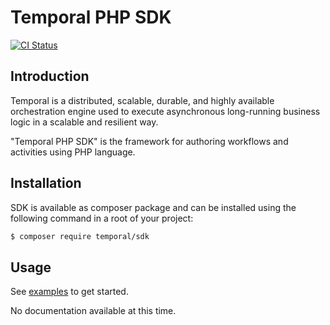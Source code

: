 # Temporal PHP SDK

[![CI Status](https://github.com/temporalio/php-sdk/workflows/Unit/badge.svg)](https://github.com/temporalio/php-sdk/actions)

## Introduction

Temporal is a distributed, scalable, durable, and highly available orchestration
engine used to execute asynchronous long-running business logic in a scalable
and resilient way.

"Temporal PHP SDK" is the framework for authoring workflows and activities using
PHP language.

## Installation

SDK is available as composer package and can be installed using the 
following command in a root of your project:

```bash
$ composer require temporal/sdk
```

## Usage

See [examples](https://github.com/temporalio/samples-php) to get started.

No documentation available at this time.
